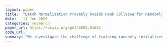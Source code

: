 ```yaml
---
layout: paper
title:  "Batch Normalization Provably Avoids Rank Collapse for Randomly Initialised Deep Networks"
date:   11 Jun 2020
categories: research
paper_url: https://arxiv.org/pdf/2003.01652
code_url: 
summary: "We investigate the challenge of training randomly initialized deep neural networks due to spectral instabilities in products of random matrices. Batch normalization emerges as an effective solution to prevent rank collapse in both linear and ReLU networks. Leveraging tools from Markov chain theory, we establish a lower rank bound for deep linear networks. Empirical findings show that this rank robustness extends to ReLU networks. Our experiments on real-world datasets underscore the significance of rank stability in training modern deep neural architectures."
---
```


